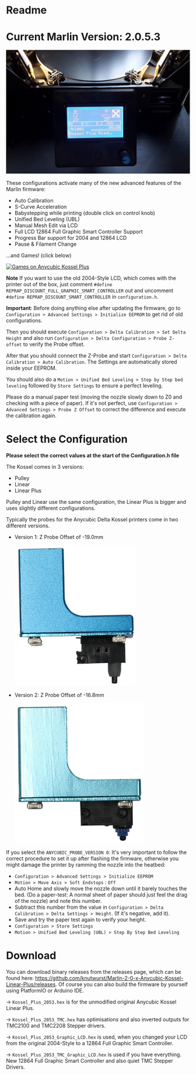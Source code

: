 # Readme

# Current Marlin Version: 2.0.5.3

![Kossel Plus with 12864 LCD](images/kosselplus_lcd_full.jpg)

These configurations activate many of the new advanced features of the Marlin firmware:

 * Auto Calibration
 * S-Curve Acceleration
 * Babystepping while printing (double click on control knob)
 * Unified Bed Leveling (UBL)
 * Manual Mesh Edit via LCD
 * Full LCD 12864 Full Graphic Smart Controller Support
 * Progress Bar support for 2004 and 12864 LCD
 * Pause & Filament Change

...and Games! (click below)

[![Games on Anycubic Kossel Plus](https://img.youtube.com/vi/zc9mY9pi9JI/0.jpg)](https://www.youtube.com/watch?v=zc9mY9pi9JI)

**Note** If you want to use the old 2004-Style LCD, which comes with the printer out of the box, just comment `#define REPRAP_DISCOUNT_FULL_GRAPHIC_SMART_CONTROLLER` out and uncomment `#define REPRAP_DISCOUNT_SMART_CONTROLLER` in `configuration.h`.

**Important**: Before doing anything else after updating the firmware, go to `Configuration > Advanced Settings > Initialize EEPROM` to get rid of old configurations.

Then you should execute `Configuration > Delta Calibration > Set Delta Height` and also run `Configuration > Delta Configuration > Probe Z-offset` to verify the Probe offset.

After that you should connect the Z-Probe and start `Configuration > Delta Calibration > Auto Calibration`. The Settings are automatically stored inside your EEPROM.

You should also do a `Motion > Unified Bed Leveling > Step by Step bed leveling` followed by `Store Settings` to ensure a perfect leveling.

Please do a manual paper test (moving the nozzle slowly down to Z0 and checking with a piece of paper). If it's not perfect, use `Configuration > Advanced Settings > Probe Z Offset` to correct the difference and execute the calibration again.


# Select the Configuration

**Please select the correct values at the start of the Configuration.h file**

The Kossel comes in 3 versions:

 * Pulley
 * Linear
 * Linear Plus

Pulley and Linear use the same configuration, the Linear Plus is bigger and uses slightly different configurations.

Typically the probes for the Anycubic Delta Kossel printers come in two different versions.

  * Version 1: Z Probe Offset of -19.0mm

    ![Version 1 Probe](images/Version1Probe.jpg)

  * Version 2: Z Probe Offset of -16.8mm

    ![Version 2 Probe](images/Version2Probe.jpg)

If you select the `ANYCUBIC_PROBE_VERSION 0`: It's very important to follow the correct procedure to set it up after flashing the firmware, otherwise you might damage the printer by ramming the nozzle into the heatbed:

* `Configuration > Advanced Settings > Initialize EEPROM`
* `Motion > Move Axis > Soft Endstops` : `Off`
* Auto Home and slowly move the nozzle down until it barely touches the bed. (Do a paper-test: A normal sheet of paper should just feel the drag of the nozzle) and note this number.
* Subtract this number from the value in `Configuration > Delta Calibration > Delta Settings > Height`. (If it's negative, add it).
* Save and try the paper test again to verify your height.
* `Configuration > Store Settings`
* `Motion > Unified Bed Leveling (UBL) > Step By Step Bed Leveling`

# Download

You can download binary releases from the releases page, which can be found here: https://github.com/knutwurst/Marlin-2-0-x-Anycubic-Kossel-Linear-Plus/releases. Of course you can also build the firmware by yourself using PlatformIO or Arduino IDE.

-> `Kossel_Plus_2053.hex` is for the unmodified original Anycubic Kossel Linear Plus.

-> `Kossel_Plus_2053_TMC.hex` has optimisations and also inverted outputs for TMC2100 and TMC2208 Stepper drivers.

-> `Kossel_Plus_2053_Graphic_LCD.hex` is used, when you changed your LCD from the original 2004-Style to a
12864 Full Graphic Smart Controller.

-> `Kossel_Plus_2053_TMC_Graphic_LCD.hex` is used if you have everything. New 12864 Full Graphic Smart Controller and also quiet TMC Stepper Drivers.
